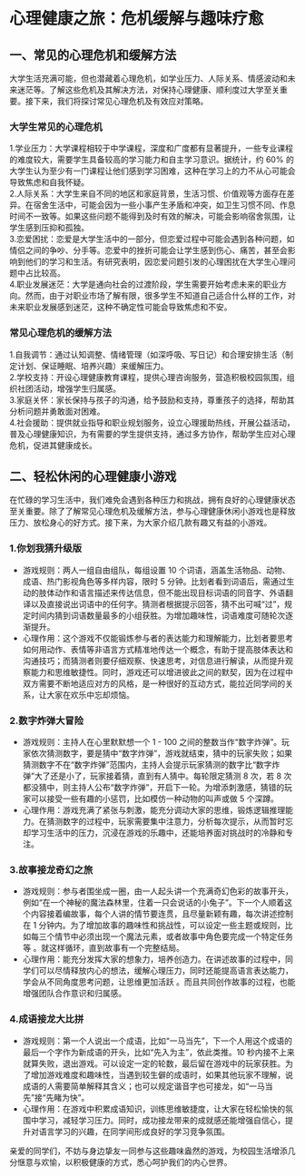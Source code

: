 # 心理健康之旅：危机缓解与趣味疗愈

## 一、常见的心理危机和缓解方法

大学生活充满可能，但也潜藏着心理危机，如学业压力、人际关系、情感波动和未来迷茫等。了解这些危机及其解决方法，对保持心理健康、顺利度过大学至关重要。接下来，我们将探讨常见心理危机及有效应对策略。

### 大学生常见的心理危机

1.学业压力：大学课程相较于中学课程，深度和广度都有显著提升，一些专业课程的难度较大，需要学生具备较高的学习能力和自主学习意识。据统计，约 60% 的大学生认为至少有一门课程让他们感到学习困难，这种在学习上的力不从心可能会导致焦虑和自我怀疑。  
2.人际关系：大学生来自不同的地区和家庭背景，生活习惯、价值观等方面存在差异。在宿舍生活中，可能会因为一些小事产生矛盾和冲突，如卫生习惯不同、作息时间不一致等。如果这些问题不能得到及时有效的解决，可能会影响宿舍氛围，让学生感到压抑和孤独。  
3.恋爱困扰：恋爱是大学生活中的一部分，但恋爱过程中可能会遇到各种问题，如情侣之间的争吵、分手等。恋爱中的挫折可能会让学生感到伤心、痛苦，甚至会影响到他们的学习和生活。有研究表明，因恋爱问题引发的心理困扰在大学生心理问题中占比较高。  
4.职业发展迷茫：大学是通向社会的过渡阶段，学生需要开始考虑未来的职业方向。然而，由于对职业市场了解有限，很多学生不知道自己适合什么样的工作，对未来职业发展感到迷茫，这种不确定性可能会导致焦虑和不安。

### 常见心理危机的缓解方法

1.自我调节：通过认知调整、情绪管理（如深呼吸、写日记）和合理安排生活（制定计划、保证睡眠、培养兴趣）来缓解压力。  
2.学校支持：开设心理健康教育课程，提供心理咨询服务，营造积极校园氛围，组织社团活动，增强学生归属感。  
3.家庭关怀：家长保持与孩子的沟通，给予鼓励和支持，尊重孩子的选择，帮助其分析问题并勇敢面对困难。  
4.社会援助：提供就业指导和职业规划服务，设立心理援助热线，开展公益活动，普及心理健康知识，为有需要的学生提供支持，通过多方协作，帮助学生应对心理危机，促进其健康成长。

## 二、轻松休闲的心理健康小游戏

在忙碌的学习生活中，我们难免会遇到各种压力和挑战，拥有良好的心理健康状态至关重要。除了了解常见心理危机及缓解方法，参与心理健康休闲小游戏也是释放压力、放松身心的好方式。接下来，为大家介绍几款有趣又有益的小游戏。

### 1.你划我猜升级版

- 游戏规则：两人一组自由组队，每组设置 10 个词语，涵盖生活物品、动物、成语、热门影视角色等多样内容，限时 5 分钟。比划者看到词语后，需通过生动的肢体动作和语言描述来传达信息，但不能出现目标词语的同音字、外语翻译以及直接说出词语中的任何字。猜测者根据提示回答，猜不出可喊“过”，规定时间内猜到词语数量最多的小组获胜。为增加趣味性，词语难度可随轮次逐渐提升。
- 心理作用：这个游戏不仅能锻炼参与者的表达能力和理解能力，比划者要思考如何用动作、表情等非语言方式精准地传达一个概念，有助于提高肢体表达和沟通技巧；而猜测者则要仔细观察、快速思考，对信息进行解读，从而提升观察能力和思维敏捷性。同时，游戏还可以增进彼此之间的默契，因为在过程中双方需要不断地适应对方的风格，是一种很好的互动方式，能拉近同学间的关系，让大家在欢乐中忘却烦恼。

### 2.数字炸弹大冒险

- 游戏规则：主持人在心里默默想一个 1 - 100 之间的整数当作“数字炸弹”。玩家依次猜测数字，要是猜中“数字炸弹”，游戏就结束，猜中的玩家失败；如果猜测数字不在“数字炸弹”范围内，主持人会提示玩家猜测的数字比“数字炸弹”大了还是小了，玩家接着猜，直到有人猜中。每轮限定猜测 8 次，若 8 次都没猜中，则主持人公布“数字炸弹”，开启下一轮。为增添刺激感，猜错的玩家可以接受一些有趣的小惩罚，比如模仿一种动物的叫声或做 5 个深蹲。
- 心理作用：游戏充满了紧张与刺激，能充分调动大家的思维，锻炼逻辑推理能力。在猜测数字的过程中，玩家需要集中注意力，分析每次提示，从而暂时忘却学习生活中的压力，沉浸在游戏的乐趣中，还能培养面对挑战时的冷静和专注。

### 3.故事接龙奇幻之旅

- 游戏规则：参与者围坐成一圈，由一人起头讲一个充满奇幻色彩的故事开头，例如“在一个神秘的魔法森林里，住着一只会说话的小兔子”。下一个人顺着这个内容接着编故事，每个人讲的情节要连贯，且尽量新颖有趣，每次讲述控制在 1 分钟内。为了增加故事的趣味性和挑战性，可以设定一些主题或规则，比如每三个情节中必须出现一个魔法元素，或者故事中角色要完成一个特定任务等 。就这样循环，直到故事有一个完整结局。
- 心理作用：能充分发挥大家的想象力，培养创造力。在讲述故事的过程中，同学们可以尽情释放内心的想法，缓解心理压力，同时还能提高语言表达能力，学会从不同角度思考问题，让思维更加活跃 。而且共同创作故事的过程，也能增强团队合作意识和归属感。

### 4.成语接龙大比拼

- 游戏规则：第一个人说出一个成语，比如“一马当先”，下一个人用这个成语的最后一个字作为新成语的开头，比如“先入为主”，依此类推。10 秒内接不上来就算失败，退出游戏。可以设定一定的轮数，最后留在游戏中的玩家获胜。为了增加游戏难度和趣味性，当遇到较生僻的成语时，如果其他玩家不理解，说成语的人需要简单解释其含义；也可以规定谐音字也可接龙，如“一马当先”接“先睹为快”。
- 心理作用：在游戏中积累成语知识，训练思维敏捷度，让大家在轻松愉快的氛围中学习，减轻学习压力。同时，成功接龙带来的成就感还能增强自信心，提升对语言学习的兴趣，在同学间形成良好的学习竞争氛围。

亲爱的同学们，不妨与身边挚友一同参与这些趣味盎然的游戏，为校园生活增添几分惬意与欢愉，以积极健康的方式，悉心呵护我们的内心世界。

